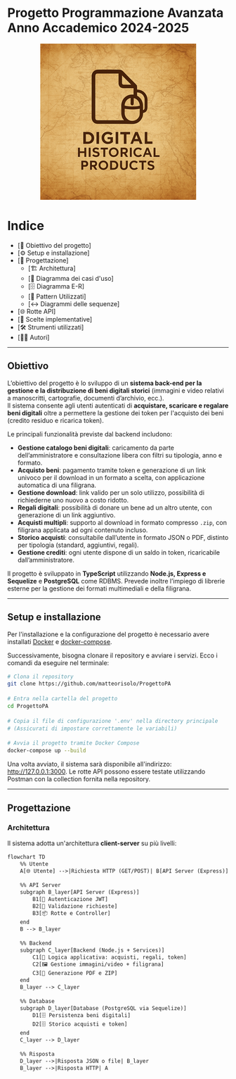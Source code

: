 # Progetto Programmazione Avanzata Anno Accademico 2024-2025
<div align="center">
  <img src="https://github.com/matteorisolo/ProgettoPA/blob/main/images/Digital_Historical_Products.png" alt="Logo">
</div>

# Indice
- [🎯 Obiettivo del progetto]
- [⚙️ Setup e installazione]
- [🧩 Progettazione]
    - [🏗️ Architettura]
    - [👤 Diagramma dei casi d'uso]
    - [🗄 Diagramma E-R]
    - [📐 Pattern Utilizzati]
    - [↔️ Diagrammi delle sequenze]
- [🌐 Rotte API]
- [📝 Scelte implementative]
- [🛠️ Strumenti utilizzati]
- [👨‍💻 Autori]

---

## Obiettivo

L’obiettivo del progetto è lo sviluppo di un **sistema back-end per la gestione e la distribuzione di beni digitali storici** (immagini e video relativi a manoscritti, cartografie, documenti d’archivio, ecc.).  
Il sistema consente agli utenti autenticati di **acquistare, scaricare e regalare beni digitali** oltre a permettere la gestione dei token per l'acquisto dei beni (credito residuo e ricarica token).

Le principali funzionalità previste dal backend includono:

- **Gestione catalogo beni digitali**: caricamento da parte dell’amministratore e consultazione libera con filtri su tipologia, anno e formato.
- **Acquisto beni**: pagamento tramite token e generazione di un link univoco per il download in un formato a scelta, con applicazione automatica di una filigrana.
- **Gestione download**: link valido per un solo utilizzo, possibilità di richiederne uno nuovo a costo ridotto.
- **Regali digitali**: possibilità di donare un bene ad un altro utente, con generazione di un link aggiuntivo.
- **Acquisti multipli**: supporto al download in formato compresso `.zip`, con filigrana applicata ad ogni contenuto incluso.
- **Storico acquisti**: consultabile dall’utente in formato JSON o PDF, distinto per tipologia (standard, aggiuntivi, regali).
- **Gestione crediti**: ogni utente dispone di un saldo in token, ricaricabile dall’amministratore.

Il progetto è sviluppato in **TypeScript** utilizzando **Node.js, Express e Sequelize** e **PostgreSQL** come RDBMS. Prevede inoltre l’impiego di librerie esterne per la gestione dei formati multimediali e della filigrana.

---

## Setup e installazione

Per l'installazione e la configurazione del progetto è necessario avere installati [Docker](https://www.docker.com/) e [docker-compose](https://docs.docker.com/compose/).

Successivamente, bisogna clonare il repository e avviare i servizi. Ecco i comandi da eseguire nel terminale:

```bash
# Clona il repository
git clone https://github.com/matteorisolo/ProgettoPA

# Entra nella cartella del progetto
cd ProgettoPA

# Copia il file di configurazione '.env' nella directory principale
# (Assicurati di impostare correttamente le variabili)

# Avvia il progetto tramite Docker Compose
docker-compose up --build
```

Una volta avviato, il sistema sarà disponibile all'indirizzo: http://127.0.0.1:3000. Le rotte API possono essere testate utilizzando Postman con la collection fornita nella repository.

---

## Progettazione

### Architettura

Il sistema adotta un'architettura **client-server** su più livelli:

```mermaid
flowchart TD
    %% Utente
    A[🌐 Utente] -->|Richiesta HTTP (GET/POST)| B[API Server (Express)]

    %% API Server
    subgraph B_layer[API Server (Express)]
        B1[🔑 Autenticazione JWT]
        B2[📝 Validazione richieste]
        B3[📦 Rotte e Controller]
    end
    B --> B_layer

    %% Backend
    subgraph C_layer[Backend (Node.js + Services)]
        C1[💾 Logica applicativa: acquisti, regali, token]
        C2[🖼️ Gestione immagini/video + filigrana]
        C3[📄 Generazione PDF e ZIP]
    end
    B_layer --> C_layer

    %% Database
    subgraph D_layer[Database (PostgreSQL via Sequelize)]
        D1[🗄️ Persistenza beni digitali]
        D2[🗄️ Storico acquisti e token]
    end
    C_layer --> D_layer

    %% Risposta
    D_layer -->|Risposta JSON o file| B_layer
    B_layer -->|Risposta HTTP| A
```